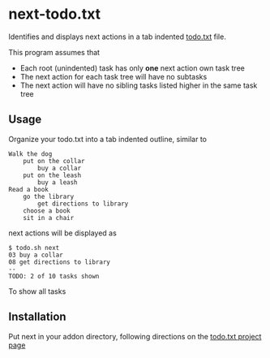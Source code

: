 next-todo.txt
=============

Identifies and displays next actions in a tab indented [todo.txt](http://todotxt.com/) file. 

This program assumes that

* Each root (unindented) task has only **one** next action own task tree
* The next action for each task tree will have no subtasks
* The next action will have no sibling tasks listed higher in the same task tree


## Usage

Organize your todo.txt into a tab indented outline, similar to
  
    Walk the dog
    	put on the collar
	    	buy a collar
	    put on the leash
		    buy a leash
    Read a book
	    go the library
		    get directions to library
	    choose a book
	    sit in a chair 
	
next actions will be displayed as

    $ todo.sh next
    03 buy a collar
    08 get directions to library
    --
    TODO: 2 of 10 tasks shown
  
To show all tasks


## Installation

Put next in your addon directory, following directions on the [todo.txt project page](https://github.com/ginatrapani/todo.txt-cli/wiki/Todo.sh-Add-on-Directory#installation)
